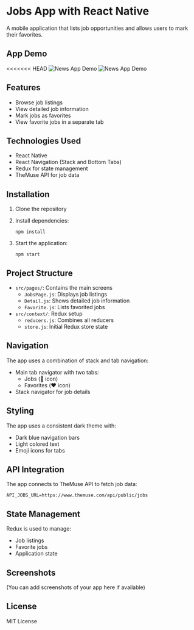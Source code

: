 # Jobs App with React Native

A mobile application that lists job opportunities and allows users to mark their favorites.

## App Demo

<<<<<<< HEAD
![News App Demo](https://github.com/dxtaner/Mobile-/blob/master/ReactNative/JobSearchApp/Jobs.gif)
![News App Demo](https://github.com/dxtaner/Mobile-/blob/master/ReactNative/JobSearchApp/Jobs.gif/Jobs2.gif)

## Features

- Browse job listings
- View detailed job information
- Mark jobs as favorites
- View favorite jobs in a separate tab

## Technologies Used

- React Native
- React Navigation (Stack and Bottom Tabs)
- Redux for state management
- TheMuse API for job data

## Installation

1.  Clone the repository
2.  Install dependencies:

        npm install

3.  Start the application:

        npm start

## Project Structure

- `src/pages/`: Contains the main screens
  - `JobsPage.js`: Displays job listings
  - `Detail.js`: Shows detailed job information
  - `Favorite.js`: Lists favorited jobs
- `src/context/`: Redux setup
  - `reducers.js`: Combines all reducers
  - `store.js`: Initial Redux store state

## Navigation

The app uses a combination of stack and tab navigation:

- Main tab navigator with two tabs:
  - Jobs (💼 icon)
  - Favorites (❤️ icon)
- Stack navigator for job details

## Styling

The app uses a consistent dark theme with:

- Dark blue navigation bars
- Light colored text
- Emoji icons for tabs

## API Integration

The app connects to TheMuse API to fetch job data:

    API_JOBS_URL=https://www.themuse.com/api/public/jobs

## State Management

Redux is used to manage:

- Job listings
- Favorite jobs
- Application state

## Screenshots

(You can add screenshots of your app here if available)

## License

MIT License
